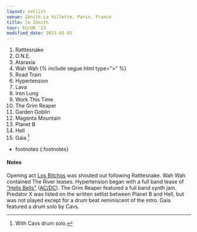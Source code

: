 ```yaml
---
layout: setlist
venue: Zénith La Villette, Paris, France
title: le Zénith
tour: EU/UK '23
modified_date: 2023-03-03
---
```


1. Rattlesnake
2. O.N.E.
3. Ataraxia
4. Wah Wah
   {% include segue.html type=">" %}
5. Road Train
6. Hypertension
7. Lava
9. Iron Lung
10. Work This Time
11. The Grim Reaper
12. Garden Goblin
13. Magenta Mountain
14. Planet B
15. Hell
16. Gaia
    [^1]

<!--snippet-->

* footnotes
{:footnotes}
[^1]: With Cavs drum solo.


#### Notes
Opening act [Los Bitchos](https://en.wikipedia.org/wiki/Los_Bitchos) was shouted out following Rattlesnake.  Wah Wah contained The River teases.  Hypertension began with a full band tease of ["Hells Bells"](https://www.youtube.com/watch?v=etAIpkdhU9Q) ([AC/DC](https://en.wikipedia.org/wiki/AC/DC)).  The Grim Reaper featured a full band synth jam.  Predator X was listed on the written setlist between Planet B and Hell, but was not played except for a drum beat reminiscent of the intro.  Gaia featured a drum solo by Cavs.
